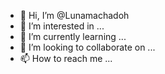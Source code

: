 - 👋 Hi, I’m @Lunamachadoh
- 👀 I’m interested in ...
- 🌱 I’m currently learning ...
- 💞️ I’m looking to collaborate on ...
- 📫 How to reach me ...

<!---
Lunamachadoh/Lunamachadoh is a ✨ special ✨ repository because its `README.md` (this file) appears on your GitHub profile.
You can click the Preview link to take a look at your changes.
--->
